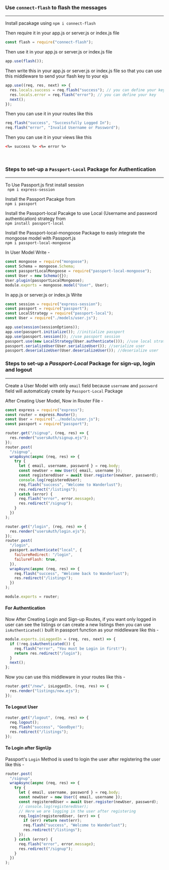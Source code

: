 ### Use `connect-flash` to flash the messages

---

Install pacakage using `npm i connect-flash` <br>

Then require it in your app.js or server.js or index.js file <br>

```javascript
const flash = require("connect-flash");
```

Then use it in your app.js or server.js or index.js file <br>

```javascript
app.use(flash());
```

Then write this in your app.js or server.js or index.js file so that you can use this middleware to send your flash key to your ejs <br>

```javascript
app.use((req, res, next) => {
  res.locals.success = req.flash("success"); // you can define your key
  res.locals.error = req.flash("error"); // you can define your key
  next();
});
```

Then you can use it in your routes like this <br>

```javascript
req.flash("success", "Successfully Logged In");
req.flash("error", "Invalid Username or Password");
```

Then you can use it in your views like this <br>

```html
<%= success %> <%= error %>
```

<br>

### Steps to set-up a `Passport-Local` Package for Authentication

---

To Use Passport.js first install session <br>
` npm i express-session`

Install the Passport Pacakge from <br>
`npm i passport`

Install the Passport-local Pacakge to use Local (Username and password authentication) strategy from <br>`npm install passport-local`

Install the Passport-local-mongoose Package to easly integrate the mongoose model with Passport.js <br> `npm i passport-local-mongoose`

In User Model Write -

```javascript
const mongoose = require("mongoose");
const Schema = mongoose.Schema;
const passportLocalMongoose = require("passport-local-mongoose");
const User = new Schema({});
User.plugin(passportLocalMongoose);
module.exports = mongoose.model("User", User);
```

In app.js or server.js or index.js Write

```javascript
const session = require("express-session");
const passport = require("passport");
const LocalStrategy = require("passport-local");
const User = require("./models/user.js");

app.use(session(sessionOptions));
app.use(passport.initialize()); //initialize passport
app.use(passport.session()); //use passport session
passport.use(new LocalStrategy(User.authenticate())); //use local strategy
passport.serializeUser(User.serializeUser()); //serialize user
passport.deserializeUser(User.deserializeUser()); //deserialize user
```

### Steps to set-up a _Passport-Local_ Package for sign-up, login and logout

---

Create a User Model with only `email` field because `username` and `password` field will automaticaly create by `Passport-Local` Package <br>

After Creating User Model, Now in Router File -

```javascript
const express = require("express");
const router = express.Router();
const User = require("../models/user.js");
const passport = require("passport");
```

```javascript
router.get("/signup", (req, res) => {
  res.render("usersAuth/signup.ejs");
});
router.post(
  "/signup",
  wrapAsync(async (req, res) => {
    try {
      let { email, username, password } = req.body;
      const newUser = new User({ email, username });
      const registeredUser = await User.register(newUser, password);
      console.log(registeredUser);
      req.flash("success", "Welcome to Wanderlust");
      res.redirect("/listings");
    } catch (error) {
      req.flash("error", error.message);
      res.redirect("/signup");
    }
  })
);

router.get("/login", (req, res) => {
  res.render("usersAuth/login.ejs");
});
router.post(
  "/login",
  passport.authenticate("local", {
    failureRedirect: "/login",
    failureFlash: true,
  }),
  wrapAsync(async (req, res) => {
    req.flash("success", "Welcome back to Wanderlust");
    res.redirect("/listings");
  })
);

module.exports = router;
```

#### For Authentication

Now After Creating Login and Sign-up Routes, if you want only logged in user can see the listings or can create a new listings then you can use `isAuthenticated()` built in passport function as your middleware like this -

```javascript
module.exports.isLoggedIn = (req, res, next) => {
  if (!req.isAuthenticated()) {
    req.flash("error", "You must be Login in first!");
    return res.redirect("/login");
  }
  next();
};
```

Now you can use this middleware in your routes like this -

```javascript
router.get("/new", isLoggedIn, (req, res) => {
  res.render("listings/new.ejs");
});
```

#### To Logout User

```javascript
router.get("/logout", (req, res) => {
  req.logout();
  req.flash("success", "Goodbye!");
  res.redirect("/listings");
});
```

#### To Login after SignUp

Passport's `Login` Method is used to login the user after registering the user like this -

```javascript
router.post(
  "/signup",
  wrapAsync(async (req, res) => {
    try {
      let { email, username, password } = req.body;
      const newUser = new User({ email, username });
      const registeredUser = await User.register(newUser, password);
      // console.log(registeredUser);
      // Here we are logging in the user after registering
      req.login(registeredUser, (err) => {
        if (err) return next(err);
        req.flash("success", "Welcome to Wanderlust");
        res.redirect("/listings");
      });
    } catch (error) {
      req.flash("error", error.message);
      res.redirect("/signup");
    }
  })
);
```
